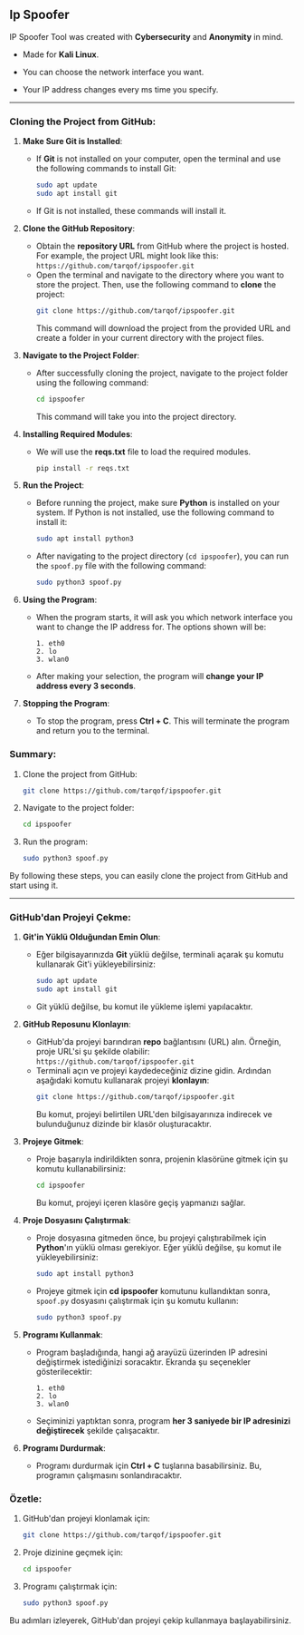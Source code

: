 ## **Ip Spoofer**

IP Spoofer Tool was created with **Cybersecurity** and **Anonymity** in mind.


   - Made for **Kali Linux**.

   - You can choose the network interface you want.

   - Your IP address changes every ms time you specify.


---



### **Cloning the Project from GitHub:**

1. **Make Sure Git is Installed**:
   - If **Git** is not installed on your computer, open the terminal and use the following commands to install Git:
     ```bash
     sudo apt update
     sudo apt install git
     ```
   - If Git is not installed, these commands will install it.

2. **Clone the GitHub Repository**:
   - Obtain the **repository URL** from GitHub where the project is hosted. For example, the project URL might look like this:  
     `https://github.com/tarqof/ipspoofer.git`
   - Open the terminal and navigate to the directory where you want to store the project. Then, use the following command to **clone** the project:
     ```bash
     git clone https://github.com/tarqof/ipspoofer.git
     ```
     This command will download the project from the provided URL and create a folder in your current directory with the project files.

3. **Navigate to the Project Folder**:
   - After successfully cloning the project, navigate to the project folder using the following command:
     ```bash
     cd ipspoofer
     ```
     This command will take you into the project directory.

4. **Installing Required Modules**:
   - We will use the **reqs.txt** file to load the required modules.
     ```bash
     pip install -r reqs.txt
     ```
5. **Run the Project**:
   - Before running the project, make sure **Python** is installed on your system. If Python is not installed, use the following command to install it:
     ```bash
     sudo apt install python3
     ```
   - After navigating to the project directory (`cd ipspoofer`), you can run the `spoof.py` file with the following command:
     ```bash
     sudo python3 spoof.py
     ```

6. **Using the Program**:
   - When the program starts, it will ask you which network interface you want to change the IP address for. The options shown will be:
     ```
     1. eth0
     2. lo
     3. wlan0
     ```
   - After making your selection, the program will **change your IP address every 3 seconds**.

7. **Stopping the Program**:
   - To stop the program, press **Ctrl + C**. This will terminate the program and return you to the terminal.


### **Summary:**

1. Clone the project from GitHub:
   ```bash
   git clone https://github.com/tarqof/ipspoofer.git
   ```

2. Navigate to the project folder:
   ```bash
   cd ipspoofer
   ```

3. Run the program:
   ```bash
   sudo python3 spoof.py
   ```

By following these steps, you can easily clone the project from GitHub and start using it.

---

### **GitHub'dan Projeyi Çekme:**

1. **Git'in Yüklü Olduğundan Emin Olun**:
   - Eğer bilgisayarınızda **Git** yüklü değilse, terminali açarak şu komutu kullanarak Git'i yükleyebilirsiniz:
     ```bash
     sudo apt update
     sudo apt install git
     ```
   - Git yüklü değilse, bu komut ile yükleme işlemi yapılacaktır.

2. **GitHub Reposunu Klonlayın**:
   - GitHub'da projeyi barındıran **repo** bağlantısını (URL) alın. Örneğin, proje URL'si şu şekilde olabilir:  
     `https://github.com/tarqof/ipspoofer.git`
   - Terminali açın ve projeyi kaydedeceğiniz dizine gidin. Ardından aşağıdaki komutu kullanarak projeyi **klonlayın**:
     ```bash
     git clone https://github.com/tarqof/ipspoofer.git
     ```
     Bu komut, projeyi belirtilen URL'den bilgisayarınıza indirecek ve bulunduğunuz dizinde bir klasör oluşturacaktır.

3. **Projeye Gitmek**:
   - Proje başarıyla indirildikten sonra, projenin klasörüne gitmek için şu komutu kullanabilirsiniz:
     ```bash
     cd ipspoofer
     ```
     Bu komut, projeyi içeren klasöre geçiş yapmanızı sağlar.

4. **Proje Dosyasını Çalıştırmak**:
   - Proje dosyasına gitmeden önce, bu projeyi çalıştırabilmek için **Python**'ın yüklü olması gerekiyor. Eğer yüklü değilse, şu komut ile yükleyebilirsiniz:
     ```bash
     sudo apt install python3
     ```
   - Projeye gitmek için **cd ipspoofer** komutunu kullandıktan sonra, `spoof.py` dosyasını çalıştırmak için şu komutu kullanın:
     ```bash
     sudo python3 spoof.py
     ```

5. **Programı Kullanmak**:
   - Program başladığında, hangi ağ arayüzü üzerinden IP adresini değiştirmek istediğinizi soracaktır. Ekranda şu seçenekler gösterilecektir:
     ```
     1. eth0
     2. lo
     3. wlan0
     ```
   - Seçiminizi yaptıktan sonra, program **her 3 saniyede bir IP adresinizi değiştirecek** şekilde çalışacaktır.

6. **Programı Durdurmak**:
   - Programı durdurmak için **Ctrl + C** tuşlarına basabilirsiniz. Bu, programın çalışmasını sonlandıracaktır.

### **Özetle:**

1. GitHub'dan projeyi klonlamak için:
   ```bash
   git clone https://github.com/tarqof/ipspoofer.git
   ```

2. Proje dizinine geçmek için:
   ```bash
   cd ipspoofer
   ```

3. Programı çalıştırmak için:
   ```bash
   sudo python3 spoof.py
   ```

Bu adımları izleyerek, GitHub'dan projeyi çekip kullanmaya başlayabilirsiniz.
